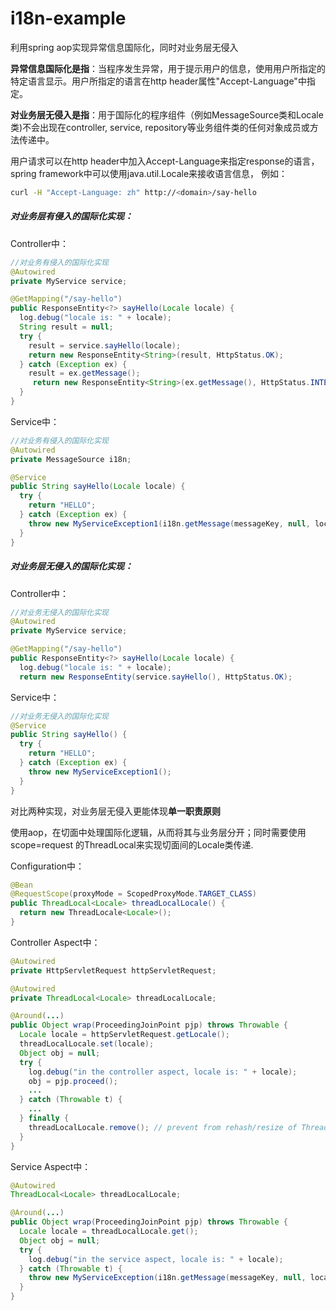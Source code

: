 # i18n-example
利用spring aop实现异常信息国际化，同时对业务层无侵入

**异常信息国际化是指**：当程序发生异常，用于提示用户的信息，使用用户所指定的特定语言显示。用户所指定的语言在http header属性"Accept-Language"中指定。

**对业务层无侵入是指**：用于国际化的程序组件（例如MessageSource类和Locale类)不会出现在controller, service, repository等业务组件类的任何对象成员或方法传递中。

用户请求可以在http header中加入Accept-Language来指定response的语言， spring framework中可以使用java.util.Locale来接收语言信息， 例如：
```bash
curl -H "Accept-Language: zh" http://<domain>/say-hello
```


##### 对业务层有侵入的国际化实现：
Controller中：
```java
//对业务有侵入的国际化实现
@Autowired
private MyService service;

@GetMapping("/say-hello")
public ResponseEntity<?> sayHello(Locale locale) {
  log.debug("locale is: " + locale);
  String result = null;
  try {
    result = service.sayHello(locale);
    return new ResponseEntity<String>(result, HttpStatus.OK);
  } catch (Exception ex) {
    result = ex.getMessage();
     return new ResponseEntity<String>(ex.getMessage(), HttpStatus.INTERNAL_SERVER_ERROR);
  }
}
```

Service中：
```java
//对业务有侵入的国际化实现
@Autowired
private MessageSource i18n;

@Service
public String sayHello(Locale locale) {
  try {
    return "HELLO";
  } catch (Exception ex) {
    throw new MyServiceException1(i18n.getMessage(messageKey, null, locale);
  }
}
```
##### 对业务层无侵入的国际化实现：
Controller中：
```java
//对业务无侵入的国际化实现
@Autowired
private MyService service;

@GetMapping("/say-hello")
public ResponseEntity<?> sayHello(Locale locale) {
  log.debug("locale is: " + locale);
  return new ResponseEntity(service.sayHello(), HttpStatus.OK);
```

Service中：
```java
//对业务无侵入的国际化实现
@Service
public String sayHello() {
  try {
    return "HELLO";
  } catch (Exception ex) {
    throw new MyServiceException1();
  }
}
```

对比两种实现，对业务层无侵入更能体现**单一职责原则**

使用aop，在切面中处理国际化逻辑，从而将其与业务层分开；同时需要使用 scope=request 的ThreadLocal<Locale>来实现切面间的Locale类传递.

Configuration中：
```java
@Bean
@RequestScope(proxyMode = ScopedProxyMode.TARGET_CLASS)
public ThreadLocal<Locale> threadLocalLocale() {
  return new ThreadLocale<Locale>();
}
```

Controller Aspect中：
```java
@Autowired
private HttpServletRequest httpServletRequest;

@Autowired
private ThreadLocal<Locale> threadLocalLocale;

@Around(...)
public Object wrap(ProceedingJoinPoint pjp) throws Throwable {
  Locale locale = httpServletRequest.getLocale();
  threadLocalLocale.set(locale);
  Object obj = null;
  try {
    log.debug("in the controller aspect, locale is: " + locale);
    obj = pjp.proceed();
    ...
  } catch (Throwable t) {
    ...
  } finally {
    threadLocalLocale.remove(); // prevent from rehash/resize of ThreadLocalMap
  }
}
```

Service Aspect中：
```java
@Autowired
ThreadLocal<Locale> threadLocalLocale;

@Around(...)
public Object wrap(ProceedingJoinPoint pjp) throws Throwable {
  Locale locale = threadLocalLocale.get();
  Object obj = null;
  try {
    log.debug("in the service aspect, locale is: " + locale);
  } catch (Throwable t) {
    throw new MyServiceException(i18n.getMessage(messageKey, null, locale));
  }
}
```
  
